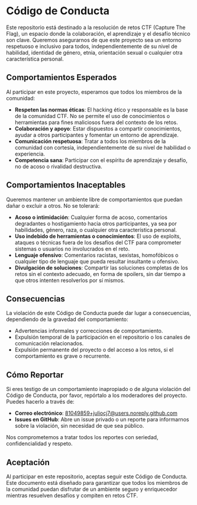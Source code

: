 # Código de Conducta
Este repositorio está destinado a la resolución de retos CTF (Capture The Flag), un espacio donde la colaboración, el aprendizaje y el desafío técnico son clave. Queremos asegurarnos de que este proyecto sea un entorno respetuoso e inclusivo para todos, independientemente de su nivel de habilidad, identidad de género, etnia, orientación sexual o cualquier otra característica personal.

## Comportamientos Esperados
Al participar en este proyecto, esperamos que todos los miembros de la comunidad:

* **Respeten las normas éticas**: El hacking ético y responsable es la base de la comunidad CTF. No se permite el uso de conocimientos o herramientas para fines maliciosos fuera del contexto de los retos.
* **Colaboración y apoyo**: Estar dispuestos a compartir conocimientos, ayudar a otros participantes y fomentar un entorno de aprendizaje.
* **Comunicación respetuosa**: Tratar a todos los miembros de la comunidad con cortesía, independientemente de su nivel de habilidad o experiencia.
* **Competencia sana**: Participar con el espíritu de aprendizaje y desafío, no de acoso o rivalidad destructiva.

## Comportamientos Inaceptables
Queremos mantener un ambiente libre de comportamientos que puedan dañar o excluir a otros. No se tolerará:

* **Acoso o intimidación**: Cualquier forma de acoso, comentarios degradantes o hostigamiento hacia otros participantes, ya sea por habilidades, género, raza, o cualquier otra característica personal.
* **Uso indebido de herramientas o conocimientos**: El uso de exploits, ataques o técnicas fuera de los desafíos del CTF para comprometer sistemas o usuarios no involucrados en el reto.
* **Lenguaje ofensivo**: Comentarios racistas, sexistas, homofóbicos o cualquier tipo de lenguaje que pueda resultar insultante u ofensivo.
* **Divulgación de soluciones**: Compartir las soluciones completas de los retos sin el contexto adecuado, en forma de spoilers, sin dar tiempo a que otros intenten resolverlos por sí mismos.

## Consecuencias
La violación de este Código de Conducta puede dar lugar a consecuencias, dependiendo de la gravedad del comportamiento:

* Advertencias informales y correcciones de comportamiento.
* Expulsión temporal de la participación en el repositorio o los canales de comunicación relacionados.
* Expulsión permanente del proyecto o del acceso a los retos, si el comportamiento es grave o recurrente.

## Cómo Reportar
Si eres testigo de un comportamiento inapropiado o de alguna violación del Código de Conducta, por favor, repórtalo a los moderadores del proyecto. Puedes hacerlo a través de:

* **Correo electrónico**: 81049859+juliocj7@users.noreply.github.com
* **Issues en GitHub**: Abre un issue privado o un reporte para informarnos sobre la violación, sin necesidad de que sea público.

Nos comprometemos a tratar todos los reportes con seriedad, confidencialidad y respeto.

## Aceptación
Al participar en este repositorio, aceptas seguir este Código de Conducta. Este documento está diseñado para garantizar que todos los miembros de la comunidad puedan disfrutar de un ambiente seguro y enriquecedor mientras resuelven desafíos y compiten en retos CTF.

